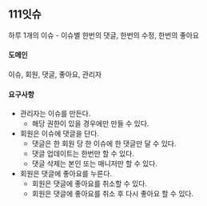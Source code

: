 ## 111잇슈
하루 1개의 이슈 - 이슈별 한번의 댓글, 한번의 수정, 한번의 좋아요

#### 도메인
이슈, 회원, 댓글, 좋아요, 관리자

#### 요구사항
- 관리자는 이슈를 만든다.
    - 해당 권한이 있을 경우에만 만들 수 있다.
- 회원은 이슈에 댓글을 단다.
    - 댓글은 한 회원 당 한 이슈에 한 댓글만 달 수 있다.
    - 댓글 업데이트는 한번만 할 수 있다.
    - 댓글 삭제는 본인 또는 매니저만 할 수 있다.
- 회원은 댓글에 좋아요를 누른다.
  - 회원은 댓글에 좋아요를 취소할 수 있다.
  - 회원은 댓글에 좋아요를 취소 후 다시 좋아요 할 수 있다.
